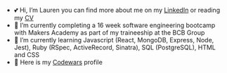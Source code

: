 - 💕 Hi, I’m Lauren you can find more about me on my [LinkedIn](http://www.linkedin.com/in/laurenbrabbin) or reading my [CV](https://github.com/laurenbrabbin/CV)
- 🌱 I’m currently completing a 16 week software engineering bootcamp with Makers Academy as part of my traineeship at the BCB Group
- 🌸 I’m currently learning Javascript (React, MongoDB, Express, Node, Jest), Ruby (RSpec, ActiveRecord, Sinatra), SQL (PostgreSQL), HTML and CSS
- 🐥 Here is my [Codewars](https://www.codewars.com/users/Laurenbrabbin/) profile

<!---
laurenbrabbin/laurenbrabbin is a ✨ special ✨ repository because its `README.md` (this file) appears on your GitHub profile.
You can click the Preview link to take a look at your changes.
--->
